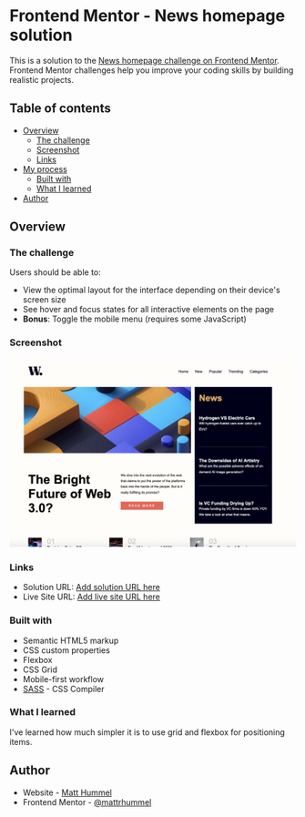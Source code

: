 # Frontend Mentor - News homepage solution

This is a solution to the [News homepage challenge on Frontend Mentor](https://www.frontendmentor.io/challenges/news-homepage-H6SWTa1MFl). Frontend Mentor challenges help you improve your coding skills by building realistic projects. 

## Table of contents

- [Overview](#overview)
  - [The challenge](#the-challenge)
  - [Screenshot](#screenshot)
  - [Links](#links)
- [My process](#my-process)
  - [Built with](#built-with)
  - [What I learned](#what-i-learned)
- [Author](#author)


## Overview

### The challenge

Users should be able to:

- View the optimal layout for the interface depending on their device's screen size
- See hover and focus states for all interactive elements on the page
- **Bonus**: Toggle the mobile menu (requires some JavaScript)

### Screenshot

![](./screenshot.jpg)

### Links

- Solution URL: [Add solution URL here](https://www.frontendmentor.io/solutions/responsive-landing-page-using-css-grid-and-flexbox-Nycrb8sO57)
- Live Site URL: [Add live site URL here](https://mattrhummel.github.io/news-homepage/)

### Built with

- Semantic HTML5 markup
- CSS custom properties
- Flexbox
- CSS Grid
- Mobile-first workflow
- [SASS](https://sass-lang.com/) - CSS Compiler
### What I learned

I've learned how much simpler it is to use grid and flexbox for positioning items. 
## Author

- Website - [Matt Hummel](https://www.matthummel.com)
- Frontend Mentor - [@mattrhummel](https://www.frontendmentor.io/profile//mattrhummel)

